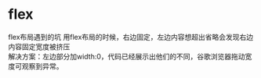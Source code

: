 # flex
flex布局遇到的坑
用flex布局的时候，右边固定，左边内容想超出省略会发现右边内容固定宽度被挤压<br/>
解决方案：左边部分加width:0，代码已经展示出他们的不同，谷歌浏览器拖动宽度可观察到异常。
